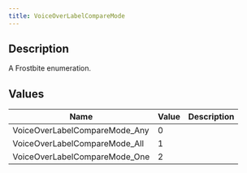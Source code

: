 ```yaml
---
title: VoiceOverLabelCompareMode
---
```

## Description

A Frostbite enumeration.

## Values

| Name                           | Value | Description |
| ------------------------------ | ----- | ----------- |
| VoiceOverLabelCompareMode\_Any | 0     |             |
| VoiceOverLabelCompareMode\_All | 1     |             |
| VoiceOverLabelCompareMode\_One | 2     |             |
